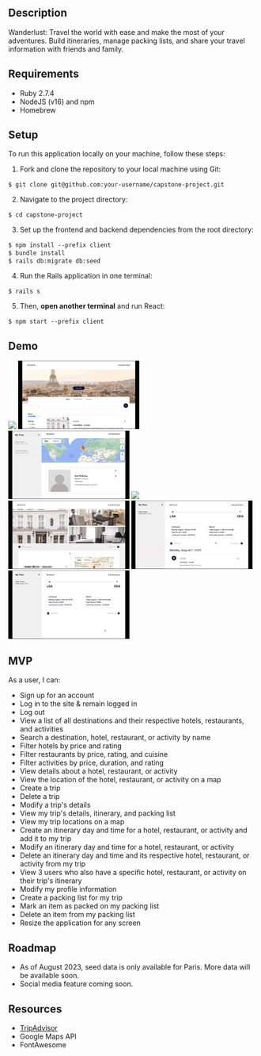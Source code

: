 ## Description

Wanderlust: Travel the world with ease and make the most of your adventures. Build itineraries, manage packing lists, and share your travel information with friends and family.

## Requirements

* Ruby 2.7.4
* NodeJS (v16) and npm
* Homebrew

## Setup

To run this application locally on your machine, follow these steps:

1. Fork and clone the repository to your local machine using Git:

```console
$ git clone git@github.com:your-username/capstone-project.git
```


2. Navigate to the project directory:

```console
$ cd capstone-project
```


3. Set up the frontend and backend dependencies from the root directory:

```console
$ npm install --prefix client
$ bundle install
$ rails db:migrate db:seed
```


4. Run the Rails application in one terminal:

```console
$ rails s
```


5. Then, **open another terminal** and run React:

```console
$ npm start --prefix client
```

## Demo
<p float="left">
<img src="./Demo/Capstone_Wanderlust_Demo-1.gif" width="245"/>
<img src="./Demo/Capstone_Wanderlust_Demo-2.gif" width="245"/>
<img src="./Demo/Capstone_Wanderlust_Demo-3.gif" width="245"/>
<img src="./Demo/Capstone_Wanderlust_Demo-4.gif" width="245"/>
<img src="./Demo/Capstone_Wanderlust_Demo-5.gif" width="245"/>
<img src="./Demo/Capstone_Wanderlust_Demo-6.gif" width="245"/>
<img src="./Demo/Capstone_Wanderlust_Demo-7.gif" width="245"/>
</p>

## MVP

As a user, I can:

* Sign up for an account
* Log in to the site & remain logged in
* Log out
* View a list of all destinations and their respective hotels, restaurants, and activities
* Search a destination, hotel, restaurant, or activity by name
* Filter hotels by price and rating
* Filter restaurants by price, rating, and cuisine
* Filter activities by price, duration, and rating
* View details about a hotel, restaurant, or activity
* View the location of the hotel, restaurant, or activity on a map
* Create a trip
* Delete a trip
* Modify a trip's details
* View my trip's details, itinerary, and packing list
* View my trip locations on a map
* Create an itinerary day and time for a hotel, restaurant, or activity and add it to my trip
* Modify an itinerary day and time for a hotel, restaurant, or activity
* Delete an itinerary day and time and its respective hotel, restaurant, or activity from my trip
* View 3 users who also have a specific hotel, restaurant, or activity on their trip's itinerary
* Modify my profile information
* Create a packing list for my trip
* Mark an item as packed on my packing list
* Delete an item from my packing list
* Resize the application for any screen


## Roadmap

* As of August 2023, seed data is only available for Paris. More data will be available soon.
* Social media feature coming soon.


## Resources

* [TripAdvisor](https://www.tripadvisor.com/)
* Google Maps API
* FontAwesome
